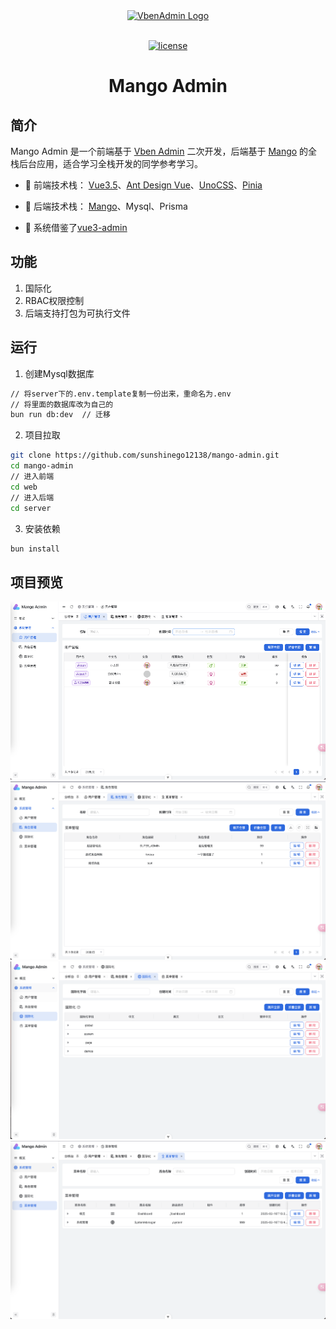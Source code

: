 <div align="center"> <a href="https://github.com/anncwb/vue-vben-admin"> <img alt="VbenAdmin Logo" width="215" src="https://unpkg.com/@vbenjs/static-source@0.1.7/source/logo-v1.webp"> </a> <br> <br>

[![license](https://img.shields.io/github/license/anncwb/vue-vben-admin.svg)](LICENSE)

<h1>Mango Admin</h1>
</div>


## 简介

Mango Admin 是一个前端基于 [Vben Admin](https://www.vben.pro/) 二次开发，后端基于 [Mango](http://sunshinego.top/mango-docs/) 的全栈后台应用，适合学习全栈开发的同学参考学习。


- 🦊 前端技术栈： [Vue3.5](https://cn.vuejs.org/)、[Ant Design Vue](https://www.antdv.com/)、[UnoCSS](https://unocss.dev/)、[Pinia](https://pinia.vuejs.org/)


- 🦊 后端技术栈： [Mango](http://sunshinego.top/mango-docs/)、Mysql、Prisma
- 🦊 系统借鉴了[vue3-admin](https://github.com/baiwumm/vue3-admin)

## 功能
1. 国际化
2. RBAC权限控制
3. 后端支持打包为可执行文件

## 运行
1. 创建Mysql数据库
```bash
// 将server下的.env.template复制一份出来，重命名为.env
// 将里面的数据库改为自己的
bun run db:dev  // 迁移
```
2. 项目拉取
```bash
git clone https://github.com/sunshinego12138/mango-admin.git
cd mango-admin
// 进入前端
cd web
// 进入后端
cd server
```
3. 安装依赖
```bash
bun install
```

## 项目预览
![用户管理](./docs/1.png)
![角色管理](./docs/2.png)
![国际化](./docs/3.png)
![菜单管理](./docs/4.png)